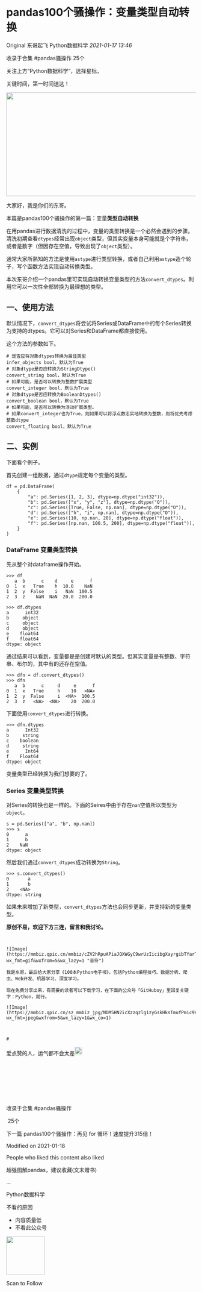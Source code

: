 # pandas100个骚操作：变量类型自动转换

<a id="copyright_logo"></a>Original 东哥起飞 <a id="profileBt"></a><a id="js_name"></a>Python数据科学 *2021-01-17 13:46*

<a id="js_article-tag-card__left"></a>收录于合集 #pandas骚操作 <a id="js_article-tag-card__right"></a>25个

关注上方“Python数据科学”，选择星标，

关键时间，第一时间送达！

<img width="542" height="275" src="../../../_resources/640_wx_fmt_png_wxfrom_5_wx_lazy__3dfffd1049714eaf8.png"/>

大家好，我是你们的东哥。

本篇是pandas100个骚操作的第一篇：变量**类型自动转换**

在用pandas进行数据清洗的过程中，变量的类型转换是一个必然会遇到的步骤。清洗初期查看`dtypes`经常出现`object`类型，但其实变量本身可能就是个字符串，或者是数字（但因存在空值，导致出现了`object`类型）。

通常大家所熟知的方法是使用`astype`进行类型转换，或者自己利用`astype`造个轮子，写个函数方法实现自动转换类型。

本次东哥介绍一个pandas里可实现自动转换变量类型的方法`convert_dtypes`。利用它可以一次性全部转换为最理想的类型。

## 一、使用方法

默认情况下，`convert_dtypes`将尝试将Series或DataFrame中的每个Series转换为支持的dtypes。它可以对Series和DataFrame都直接使用。

这个方法的参数如下。

```
# 是否应将对象dtypes转换为最佳类型
infer_objects bool，默认为True
# 对象dtype是否应转换为StringDtype()
convert_string bool，默认为True
# 如果可能，是否可以转换为整数扩展类型
convert_integer bool，默认为True
# 对象dtype是否应转换为BooleanDtypes()
convert_boolean bool，默认为True
# 如果可能，是否可以转换为浮动扩展类型。
# 如果convert_integer也为True，则如果可以将浮点数忠实地转换为整数，则将优先考虑整数dtype
convert_floating bool，默认为True

```

## 二、实例

下面看个例子。

首先创建一组数据，通过`dtype`规定每个变量的类型。

```
df = pd.DataFrame(
    {
        "a": pd.Series([1, 2, 3], dtype=np.dtype("int32")),
        "b": pd.Series(["x", "y", "z"], dtype=np.dtype("O")),
        "c": pd.Series([True, False, np.nan], dtype=np.dtype("O")),
        "d": pd.Series(["h", "i", np.nan], dtype=np.dtype("O")),
        "e": pd.Series([10, np.nan, 20], dtype=np.dtype("float")),
        "f": pd.Series([np.nan, 100.5, 200], dtype=np.dtype("float")),
    }
)

```

### DataFrame 变量类型转换

先从整个对dataframe操作开始。

```
>>> df
   a  b      c    d     e      f
0  1  x   True    h  10.0    NaN
1  2  y  False    i   NaN  100.5
2  3  z    NaN  NaN  20.0  200.0

```

```
>>> df.dtypes
a      int32
b     object
c     object
d     object
e    float64
f    float64
dtype: object

```

通过结果可以看到，变量都是是创建时默认的类型。但其实变量是有整数、字符串、布尔的，其中有的还存在空值。

```
>>> dfn = df.convert_dtypes()
>>> dfn
   a  b      c     d     e      f
0  1  x   True     h    10   <NA>
1  2  y  False     i  <NA>  100.5
2  3  z   <NA>  <NA>    20  200.0

```

下面使用`convert_dtypes`进行转换。

```
>>> dfn.dtypes
a      Int32
b     string
c    boolean
d     string
e      Int64
f    Float64
dtype: object

```

变量类型已经转换为我们想要的了。

### Series 变量类型转换

对Series的转换也是一样的。下面的Seires中由于存在`nan`空值所以类型为`object`。

```
s = pd.Series(["a", "b", np.nan])
>>> s
0      a
1      b
2    NaN
dtype: object

```

然后我们通过`convert_dtypes`成功转换为`String`。

```
>>> s.convert_dtypes()
0       a
1       b
2    <NA>
dtype: string

```

如果未来增加了新类型，`convert_dtypes`方法也会同步更新，并支持新的变量类型。

**原创不易，欢迎下方三连，留言和我讨论。**

```


![Image](https://mmbiz.qpic.cn/mmbiz/cZV2hRpuAPiaJQXWGyC9wrUzIicibgXayrgibTYarT3A1yzttbtaO0JlV21wMqroGYT3QtPq2C7HMYsvicSB2p7dTBg/640?wx_fmt=gif&wxfrom=5&wx_lazy=1 "音符")

我是东哥，最后给大家分享《100本Python电子书》，包括Python编程技巧、数据分析、爬虫、Web开发、机器学习、深度学习。

现在免费分享出来，有需要的读者可以下载学习，在下面的公众号「GitHuboy」里回复关键字：Python，就行。

![Image](https://mmbiz.qpic.cn/sz_mmbiz_jpg/NOM5HN2icXzzqzlg1zyGskHksTmufPmic9VDz6XE3JlQfpXrGs5O84t3OMjAakvyicW2uQyN6Jb2tI6UOd8Qic6mhw/640?wx_fmt=jpeg&wxfrom=5&wx_lazy=1&wx_co=1)

```


```


# 

```


爱点赞的人，运气都不会太差<img width="20" height="22" src="../../../_resources/640_wx_fmt_jpeg_wxfrom_5_wx_lazy_28402dca772f42e0b.jpg"/>


```




```


```




```

收录于合集 #<a id="js_album_keep_read_title"></a>pandas骚操作

 <a id="js_album_keep_read_size"></a>25个

<a id="js_album_next"></a>下一篇 <a id="js_album_keep_read_next_title"></a>pandas100个骚操作：再见 for 循环！速度提升315倍！

Modified on 2021-01-18

People who liked this content also liked

超强图解pandas，建议收藏(文末赠书)

...

Python数据科学

不看的原因

- 内容质量低
- 不看此公众号

<img width="102" height="102" src="../../../_resources/qrcode_scene_10000004_size_102___d4da8aa797a74f119.bmp"/>

Scan to Follow